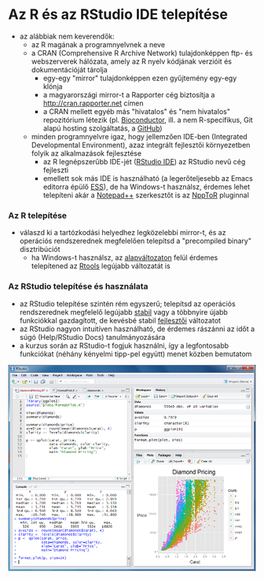 # Az R és az RStudio IDE telepítése

- az alábbiak nem keverendők:    
    - az R magának a programnyelvnek a neve    
    - a CRAN (Comprehensive R Archive Network) tulajdonképpen ftp- és webszerverek
hálózata, amely az R nyelv kódjának verzióit és dokumentációját tárolja     
        - egy-egy "mirror" tulajdonképpen ezen gyűjtemény egy-egy klónja     
        - a magyarországi mirror-t a Rapporter cég biztosítja a 
http://cran.rapporter.net címen      
        - a CRAN mellett egyéb más "hivatalos" és "nem hivatalos" repozitórium létezik (pl. [Bioconductor](http://www.bioconductor.org/), ill. a nem R-specifikus, Git alapú hosting szolgáltatás, a [GitHub](https://github.com/))
    - minden programnyelvre igaz, hogy jellemzően IDE-ben (Integrated Developmental
Environment), azaz integrált fejlesztői környezetben folyik az alkalmazások 
fejlesztése      
        - az R legnépszerűbb IDE-jét ([RStudio IDE](https://www.rstudio.com/products/RStudio/)) az RStudio nevű cég fejleszti     
        - emellett sok más IDE is használható (a legerőteljesebb az Emacs editorra 
épülő [ESS](http://ess.r-project.org/)), de ha Windows-t használsz, érdemes
lehet telepíteni akár a [Notepad++](https://notepad-plus-plus.org/) szerkesztőt 
is az [NppToR](http://sourceforge.net/projects/npptor/) pluginnal     

### Az R telepítése

- válaszd ki a tartózkodási helyedhez legközelebbi mirror-t, és az operációs
rendszerednek megfelelően telepítsd a "precompiled binary" disztribúciót     
    - ha Windows-t használsz, az [alapváltozaton](http://cran.rapporter.net/bin/windows/base/) felül érdemes 
telepítened az [Rtools](http://cran.rapporter.net/bin/windows/Rtools/) legújabb
változatát is     

### Az RStudio telepítése és használata

- az RStudio telepítése szintén rém egyszerű; telepítsd az operációs rendszerednek
megfelelő legújabb [stabil](https://www.rstudio.com/products/rstudio/download/) vagy a többnyire újabb funkciókkal gazdagított, de
kevésbé stabil [fejlesztői](https://www.rstudio.com/products/rstudio/download/preview/) változatot
- az RStudio nagyon intuitíven használható, de érdemes rászánni az időt a súgó (Help/RStudio Docs) tanulmányozására
- a kurzus során az RStudio-t fogjuk használni, így a legfontosabb funkciókat 
(néhány kényelmi tipp-pel együtt) menet közben bemutatom

![Az RStudio kezelőfelülete (példa)](/images/rstudio.png)
